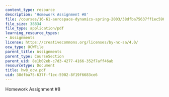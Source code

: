 ```yaml
---
content_type: resource
description: 'Homework Assignment #8'
file: /courses/16-61-aerospace-dynamics-spring-2003/38dfba75637ff1ec59028f19f6683ce6_hw8_ocw.pdf
file_size: 38834
file_type: application/pdf
learning_resource_types:
- Assignments
license: https://creativecommons.org/licenses/by-nc-sa/4.0/
ocw_type: OCWFile
parent_title: Assignments
parent_type: CourseSection
parent_uid: 8e1b02eb-c7d3-4277-4166-352f7aff46ab
resourcetype: Document
title: hw8_ocw.pdf
uid: 38dfba75-637f-f1ec-5902-8f19f6683ce6
---
```

Homework Assignment #8